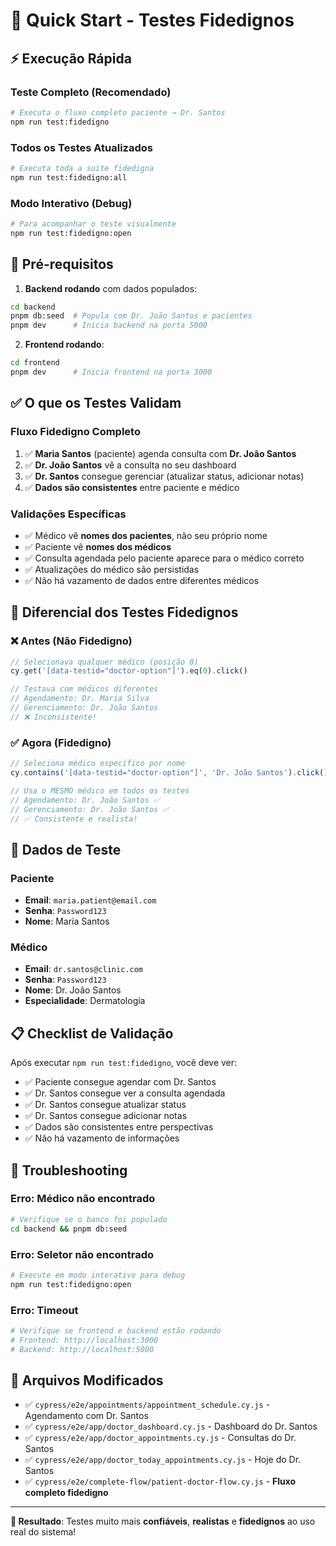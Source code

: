 # 🚀 Quick Start - Testes Fidedignos

## ⚡ Execução Rápida

### **Teste Completo (Recomendado)**

```bash
# Executa o fluxo completo paciente → Dr. Santos
npm run test:fidedigno
```

### **Todos os Testes Atualizados**

```bash
# Executa toda a suite fidedigna
npm run test:fidedigno:all
```

### **Modo Interativo (Debug)**

```bash
# Para acompanhar o teste visualmente
npm run test:fidedigno:open
```

## 🔧 Pré-requisitos

1. **Backend rodando** com dados populados:

```bash
cd backend
pnpm db:seed  # Popula com Dr. João Santos e pacientes
pnpm dev      # Inicia backend na porta 5000
```

2. **Frontend rodando**:

```bash
cd frontend
pnpm dev      # Inicia frontend na porta 3000
```

## ✅ O que os Testes Validam

### **Fluxo Fidedigno Completo**

1. ✅ **Maria Santos** (paciente) agenda consulta com **Dr. João Santos**
2. ✅ **Dr. João Santos** vê a consulta no seu dashboard
3. ✅ **Dr. Santos** consegue gerenciar (atualizar status, adicionar notas)
4. ✅ **Dados são consistentes** entre paciente e médico

### **Validações Específicas**

-   ✅ Médico vê **nomes dos pacientes**, não seu próprio nome
-   ✅ Paciente vê **nomes dos médicos**
-   ✅ Consulta agendada pelo paciente aparece para o médico correto
-   ✅ Atualizações do médico são persistidas
-   ✅ Não há vazamento de dados entre diferentes médicos

## 🎯 Diferencial dos Testes Fidedignos

### **❌ Antes (Não Fidedigno)**

```javascript
// Selecionava qualquer médico (posição 0)
cy.get('[data-testid="doctor-option"]').eq(0).click()

// Testava com médicos diferentes
// Agendamento: Dr. Maria Silva
// Gerenciamento: Dr. João Santos
// ❌ Inconsistente!
```

### **✅ Agora (Fidedigno)**

```javascript
// Seleciona médico específico por nome
cy.contains('[data-testid="doctor-option"]', 'Dr. João Santos').click()

// Usa o MESMO médico em todos os testes
// Agendamento: Dr. João Santos ✅
// Gerenciamento: Dr. João Santos ✅
// ✅ Consistente e realista!
```

## 🏥 Dados de Teste

### **Paciente**

-   **Email**: `maria.patient@email.com`
-   **Senha**: `Password123`
-   **Nome**: Maria Santos

### **Médico**

-   **Email**: `dr.santos@clinic.com`
-   **Senha**: `Password123`
-   **Nome**: Dr. João Santos
-   **Especialidade**: Dermatologia

## 📋 Checklist de Validação

Após executar `npm run test:fidedigno`, você deve ver:

-   ✅ Paciente consegue agendar com Dr. Santos
-   ✅ Dr. Santos consegue ver a consulta agendada
-   ✅ Dr. Santos consegue atualizar status
-   ✅ Dr. Santos consegue adicionar notas
-   ✅ Dados são consistentes entre perspectivas
-   ✅ Não há vazamento de informações

## 🐛 Troubleshooting

### **Erro: Médico não encontrado**

```bash
# Verifique se o banco foi populado
cd backend && pnpm db:seed
```

### **Erro: Seletor não encontrado**

```bash
# Execute em modo interativo para debug
npm run test:fidedigno:open
```

### **Erro: Timeout**

```bash
# Verifique se frontend e backend estão rodando
# Frontend: http://localhost:3000
# Backend: http://localhost:5000
```

## 📁 Arquivos Modificados

-   ✅ `cypress/e2e/appointments/appointment_schedule.cy.js` - Agendamento com Dr. Santos
-   ✅ `cypress/e2e/app/doctor_dashboard.cy.js` - Dashboard do Dr. Santos
-   ✅ `cypress/e2e/app/doctor_appointments.cy.js` - Consultas do Dr. Santos
-   ✅ `cypress/e2e/app/doctor_today_appointments.cy.js` - Hoje do Dr. Santos
-   ✅ `cypress/e2e/complete-flow/patient-doctor-flow.cy.js` - **Fluxo completo fidedigno**

---

**🎯 Resultado**: Testes muito mais **confiáveis**, **realistas** e **fidedignos** ao uso real do sistema!
